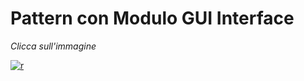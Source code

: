 # Pattern con Modulo GUI Interface

*Clicca sull'immagine*

[![r](https://user-images.githubusercontent.com/60677625/117304479-136db000-ae7e-11eb-8eca-ee3b22625e7b.png)](https://editor.p5js.org/kaappa/full/WuVMjRTaa)
